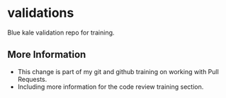 # validations
Blue kale validation repo for training.


## More Information

* This change is part of my git and github training on working with Pull Requests.
* Including more information for the code review training section.
